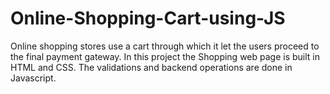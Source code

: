 # Online-Shopping-Cart-using-JS
Online shopping stores use a cart through which it let the users proceed to the final payment gateway. In this project the Shopping web page is built in HTML and CSS. The validations and backend operations are done in Javascript.
